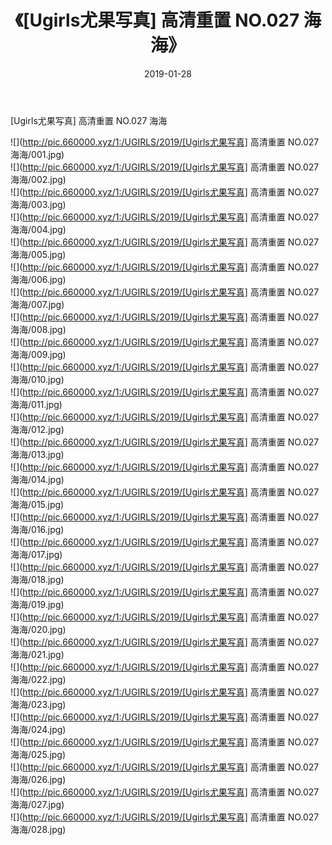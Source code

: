 ﻿---
layout: post
title:  《[Ugirls尤果写真] 高清重置 NO.027 海海》
date:   2019-01-28
img: http://pic.660000.xyz/1:/UGIRLS/2019/[Ugirls尤果写真] 高清重置 NO.027 海海/000.jpg
categories: [美女, 清纯, 唯美]
---

[Ugirls尤果写真] 高清重置 NO.027 海海

 ![](http://pic.660000.xyz/1:/UGIRLS/2019/[Ugirls尤果写真] 高清重置 NO.027 海海/001.jpg) <br>![](http://pic.660000.xyz/1:/UGIRLS/2019/[Ugirls尤果写真] 高清重置 NO.027 海海/002.jpg) <br>![](http://pic.660000.xyz/1:/UGIRLS/2019/[Ugirls尤果写真] 高清重置 NO.027 海海/003.jpg) <br>![](http://pic.660000.xyz/1:/UGIRLS/2019/[Ugirls尤果写真] 高清重置 NO.027 海海/004.jpg) <br>![](http://pic.660000.xyz/1:/UGIRLS/2019/[Ugirls尤果写真] 高清重置 NO.027 海海/005.jpg) <br>![](http://pic.660000.xyz/1:/UGIRLS/2019/[Ugirls尤果写真] 高清重置 NO.027 海海/006.jpg) <br>![](http://pic.660000.xyz/1:/UGIRLS/2019/[Ugirls尤果写真] 高清重置 NO.027 海海/007.jpg) <br>![](http://pic.660000.xyz/1:/UGIRLS/2019/[Ugirls尤果写真] 高清重置 NO.027 海海/008.jpg) <br>![](http://pic.660000.xyz/1:/UGIRLS/2019/[Ugirls尤果写真] 高清重置 NO.027 海海/009.jpg) <br>![](http://pic.660000.xyz/1:/UGIRLS/2019/[Ugirls尤果写真] 高清重置 NO.027 海海/010.jpg) <br>![](http://pic.660000.xyz/1:/UGIRLS/2019/[Ugirls尤果写真] 高清重置 NO.027 海海/011.jpg) <br>![](http://pic.660000.xyz/1:/UGIRLS/2019/[Ugirls尤果写真] 高清重置 NO.027 海海/012.jpg) <br>![](http://pic.660000.xyz/1:/UGIRLS/2019/[Ugirls尤果写真] 高清重置 NO.027 海海/013.jpg) <br>![](http://pic.660000.xyz/1:/UGIRLS/2019/[Ugirls尤果写真] 高清重置 NO.027 海海/014.jpg) <br>![](http://pic.660000.xyz/1:/UGIRLS/2019/[Ugirls尤果写真] 高清重置 NO.027 海海/015.jpg) <br>![](http://pic.660000.xyz/1:/UGIRLS/2019/[Ugirls尤果写真] 高清重置 NO.027 海海/016.jpg) <br>![](http://pic.660000.xyz/1:/UGIRLS/2019/[Ugirls尤果写真] 高清重置 NO.027 海海/017.jpg) <br>![](http://pic.660000.xyz/1:/UGIRLS/2019/[Ugirls尤果写真] 高清重置 NO.027 海海/018.jpg) <br>![](http://pic.660000.xyz/1:/UGIRLS/2019/[Ugirls尤果写真] 高清重置 NO.027 海海/019.jpg) <br>![](http://pic.660000.xyz/1:/UGIRLS/2019/[Ugirls尤果写真] 高清重置 NO.027 海海/020.jpg) <br>![](http://pic.660000.xyz/1:/UGIRLS/2019/[Ugirls尤果写真] 高清重置 NO.027 海海/021.jpg) <br>![](http://pic.660000.xyz/1:/UGIRLS/2019/[Ugirls尤果写真] 高清重置 NO.027 海海/022.jpg) <br>![](http://pic.660000.xyz/1:/UGIRLS/2019/[Ugirls尤果写真] 高清重置 NO.027 海海/023.jpg) <br>![](http://pic.660000.xyz/1:/UGIRLS/2019/[Ugirls尤果写真] 高清重置 NO.027 海海/024.jpg) <br>![](http://pic.660000.xyz/1:/UGIRLS/2019/[Ugirls尤果写真] 高清重置 NO.027 海海/025.jpg) <br>![](http://pic.660000.xyz/1:/UGIRLS/2019/[Ugirls尤果写真] 高清重置 NO.027 海海/026.jpg) <br>![](http://pic.660000.xyz/1:/UGIRLS/2019/[Ugirls尤果写真] 高清重置 NO.027 海海/027.jpg) <br>![](http://pic.660000.xyz/1:/UGIRLS/2019/[Ugirls尤果写真] 高清重置 NO.027 海海/028.jpg) <br>